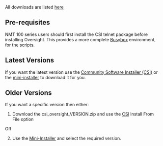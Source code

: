 All downloads are listed [here](http://code.google.com/p/oversight/downloads/list)

## Pre-requisites ##

NMT 100 series users should first install the CSI telnet package before installing Oversight. This provides a more complete [Busybox](http://busybox.net/about.html) environment, for the scripts.

## Latest Versions ##

If you want the latest version use the [Community Software Installer (CSI)](http://www.nmtinstaller.com/) or the [mini-installer](http://code.google.com/p/nmt-mini-installer/) to download it for you.

## Older Versions ##

If you want a specific version then either:

1. Download the csi\_oversight\_VERSION.zip and use the [CSI](http://www.nmtinstaller.com/) Install From File option

OR

2. Use the [Mini-Installer](http://code.google.com/p/nmt-mini-installer/) and select the required version.
